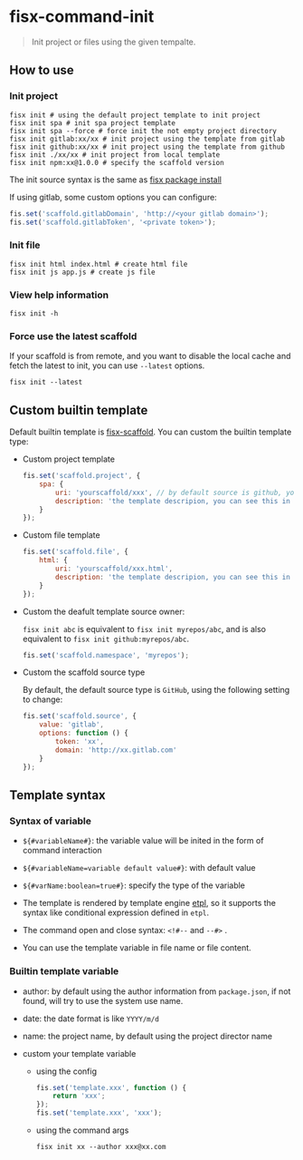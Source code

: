 fisx-command-init
========

> Init project or files using the given tempalte.

## How to use

### Init project

```shell
fisx init # using the default project template to init project
fisx init spa # init spa project template
fisx init spa --force # force init the not empty project directory
fisx init gitlab:xx/xx # init project using the template from gitlab
fisx init github:xx/xx # init project using the template from github
fisx init ./xx/xx # init project from local template
fisx init npm:xx@1.0.0 # specify the scaffold version
```

The init source syntax is the same as [fisx package install](https://github.com/wuhy/fisx-command-install)

If using gitlab, some custom options you can configure:

```javascript
fis.set('scaffold.gitlabDomain', 'http://<your gitlab domain>');
fis.set('scaffold.gitlabToken', '<private token>');
```

### Init file

```shell
fisx init html index.html # create html file
fisx init js app.js # create js file
```
    
### View help information

```shell
fisx init -h
```

### Force use the latest scaffold

If your scaffold is from remote, and you want to disable the local cache and fetch the latest to init, you can use `--latest` options.

```shell
fisx init --latest
```

###

## Custom builtin template

Default builtin template is [fisx-scaffold](https://github.com/fisx-scaffold). You can custom the builtin template type:

* Custom project template

    ```javascript
    fis.set('scaffold.project', {
        spa: {
            uri: 'yourscaffold/xxx', // by default source is github, you can use like github:xx to specify the source type
            description: 'the template descripion, you can see this in help information'
        }
    });
    ```
    
* Custom file template

    ```javascript
    fis.set('scaffold.file', {
        html: {
            uri: 'yourscaffold/xxx.html',
            description: 'the template descripion, you can see this in help information'
        }
    });
    ```

* Custom the deafult template source owner:

    `fisx init abc` is equivalent to `fisx init myrepos/abc`, and is also equivalent to `fisx init github:myrepos/abc`.

    ```javascript
    fis.set('scaffold.namespace', 'myrepos');
    ```

* Custom the scaffold source type

    By default, the default source type is `GitHub`, using the following setting to change:

    ```javascript
    fis.set('scaffold.source', {
        value: 'gitlab',
        options: function () {
            token: 'xx',
            domain: 'http://xx.gitlab.com'
        }
    });
    ```

## Template syntax

### Syntax of variable

* `${#variableName#}`: the variable value will be inited in the form of command interaction

* `${#variableName=variable default value#}`: with default value

* `${#varName:boolean=true#}`: specify the type of the variable

* The template is rendered by template engine [etpl](https://github.com/ecomfe/etpl), so it supports the syntax like conditional expression defined in `etpl`.

* The command open and close syntax: `<!#--` and `--#>` .

* You can use the template variable in file name or file content.

### Builtin template variable

* author: by default using the author information from `package.json`, if not found, will try to use the system use name.

* date: the date format is like `YYYY/m/d`

* name: the project name, by default using the project director name

* custom your template variable

    * using the config
    
        ```javascript
        fis.set('template.xxx', function () {
            return 'xxx';
        });
        fis.set('template.xxx', 'xxx');
        ```
    
    * using the command args
    
        ```shell
        fisx init xx --author xxx@xx.com
        
        ```
